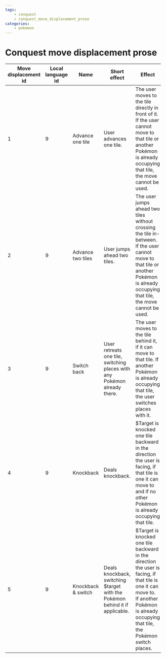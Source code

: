 ```yaml
---
tags:
    - conquest
    - conquest_move_displacement_prose
categories:
    - pokemon
---
```


# Conquest move displacement prose

| **Move displacement id** | **Local language id** | **Name** | **Short effect** | **Effect** |
|--------------------------|-----------------------|----------|------------------|------------|
| 1                    | 9                 | Advance one tile   | User advances one tile.                                                      | The user moves to the tile directly in front of it.  If the user cannot move to that tile or another Pokémon is already occupying that tile, the move cannot be used.                        |
| 2                    | 9                 | Advance two tiles  | User jumps ahead two tiles.                                                  | The user jumps ahead two tiles without crossing the tile in-between.  If the user cannot move to that tile or another Pokémon is already occupying that tile, the move cannot be used.       |
| 3                    | 9                 | Switch back        | User retreats one tile, switching places with any Pokémon already there.     | The user moves to the tile behind it, if it can move to that tile.  If another Pokémon is already occupying that tile, the user switches places with it.                                     |
| 4                    | 9                 | Knockback          | Deals knockback.                                                             | $Target is knocked one tile backward in the direction the user is facing, if that tile is one it can move to and if no other Pokémon is already occupying that tile.                         |
| 5                    | 9                 | Knockback & switch | Deals knockback, switching $target with the Pokémon behind it if applicable. | $Target is knocked one tile backward in the direction the user is facing, if that tile is one it can move to.  If another Pokémon is already occupying that tile, the Pokémon switch places. |
